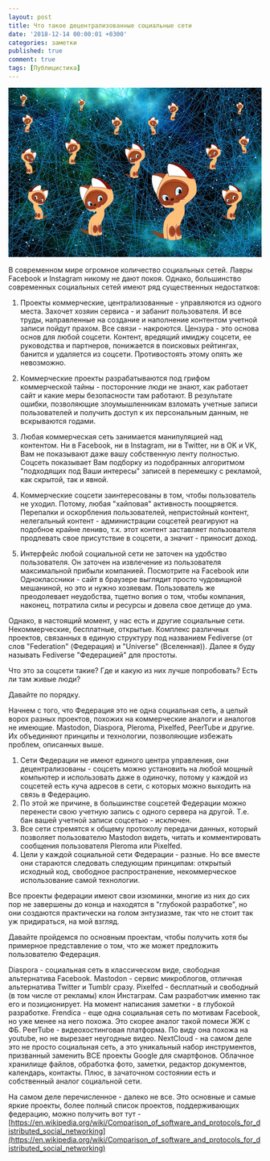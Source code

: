 ```yaml
---
layout: post
title: Что такое децентрализованные социальные сети
date: '2018-12-14 00:00:01 +0300'
categories: заметки
published: true
comment: true
tags: [Публицистика]
---
```

![Котенок ГАФ]( /image/fediverse.jpg)

В современном мире огромное количество социальных сетей. Лавры Facebook и Instagram никому не дают покоя. Однако, большинство современных социальных сетей имеют ряд существенных недостатков:

1) Проекты коммерческие, централизованные - управляются из одного места. Захочет хозяин сервиса - и забанит пользователя. И все труды, направленные на создание и наполнение контентом учетной записи пойдут прахом. Все связи - накроются. Цензура - это основа основ для любой соцсети. Контент, вредящий имиджу соцсети, ее руководства и партнеров, понижается в поисковых рейтингах, банится и удаляется из соцсети. Противостоять этому опять же невозможно.

2) Коммерческие проекты разрабатываются под грифом коммерческой тайны - посторонние люди не знают, как работает сайт и какие меры безопасности там работают. В результате ошибки, позволяющие злоумышленникам взломать учетные записи пользователей и получить доступ к их персональным данным, не вскрываются годами. 

3) Любая коммерческая сеть занимается манипуляцией над контентом. Ни в Facebook, ни в Instagram, ни в Twitter, ни в OK и VK, Вам не показывают даже вашу собственную ленту полностью. Соцсеть показывает Вам подборку из подобранных алгоритмом "подходящих под Ваши интересы" записей в перемешку с рекламой, как скрытой, так и явной.

4) Коммерческие соцсети заинтересованы в том, чтобы пользователь не уходил. Потому, любая "хайповая" активность поощряется. Перепалки и оскорбления пользователей, непристойный контент, нелегальный контент - администрации соцсетей реагируют на подобное крайне лениво, т.к. этот контент заставляет пользователя продлевать свое присутствие в соцсети, а значит - приносит доход.

5) Интерфейс любой социальной сети не заточен на удобство пользователя. Он заточен на извлечение из пользователя максимальной прибыли компанией. Посмотрите на Facebook или Одноклассники - сайт в браузере выглядит просто чудовищной мешаниной, но это и нужно хозяевам. Пользователь же преодолевает неудобства, тщетно вопия о том, чтобы компания, наконец, потратила силы и ресурсы и довела свое детище до ума.

Однако, в настоящий момент, у нас есть и другие социальные сети. Некоммерческие, бесплатные, открытые. Комплекс различных проектов, связанных в единую структуру под названием Fediverse (от слов "Federation" (Федерация) и "Universe" (Вселенная)). Далее я буду называть Fediverse "Федерацией" для простоты.

Что это за соцсети такие? Где и какую из них лучше попробовать? Есть ли там живые люди?

Давайте по порядку. 

Начнем с того, что Федерация это не одна социальная сеть, а целый ворох разных проектов, похожих на коммерческие аналоги и аналогов не имеющие. Mastodon, Diaspora, Pleroma, Pixelfed, PeerTube и другие. Их объединяют принципы и технологии, позволяющие избежать проблем, описанных выше. 

1. Сети Федерации не имеют единого центра управления, они децентрализованы - соцсеть можно установить на любой мощный компьютер и использовать даже в одиночку, потому у каждой из соцсетей есть куча адресов в сети, с которых можно выходить на связь в Федерацию. 
2. По этой же причине, в большинстве соцсетей Федерации можно перенести свою учетную запись с одного сервера на другой. Т.е. бан вашей учетной записи соцсетью - исключен.
3. Все сети стремятся к общему протоколу передачи данных, который позволяет пользователю Mastodon видеть, читать и комментировать сообщения пользователя Pleroma или Pixelfed. 
4. Цели у каждой социальной сети Федерации - разные. Но все вместе они стараются следовать следующим принципам: открытый исходный код, свободное распространение, некоммерческое использование самой технологии.

Все проекты федерации имеют свои изюминки, многие из них до сих пор не завершены до конца и находятся в "глубокой разработке", но они создаются практически на голом энтузиазме, так что не стоит так уж придираться, на мой взгляд.

Давайте пройдемся по основным проектам, чтобы получить хотя бы примерное представление о том, что же может предложить пользователю Федерация.

Diaspora - социальная сеть в классическом виде, свободная альтернатива Facebook. 
Mastodon - сервис микроблогов, отличная альтернатива Twitter и Tumblr сразу.
Pixelfed - бесплатный и свободный (в том числе от рекламы) клон Инстаграм. Сам разработчик именно так его и позиционирует. На момент написания заметки - в глубокой разработке.
Frendica - еще одна социальная сеть по мотивам Facebook, но уже менее на него похожа. Это скорее аналог такой помеси ЖЖ с ФБ.
PeerTube - видеохостинговая платформа. По виду она похожа на youtube, но не вырезает неугодные видео.
NextCloud - на самом деле это не просто социальная сеть, а это уникальный набор инструментов, призванный заменить ВСЕ проекты Google для смартфонов. Облачное хранилище файлов, обработка фото, заметки, редактор документов, календарь, контакты. Плюс, в зачаточном состоянии есть и собственный аналог социальной сети.


На самом деле перечисленное - далеко не все. Это основные и самые яркие проекты, более полный список проектов, поддерживающих федерацию, можно получить вот тут - [https://en.wikipedia.org/wiki/Comparison_of_software_and_protocols_for_distributed_social_networking](https://en.wikipedia.org/wiki/Comparison_of_software_and_protocols_for_distributed_social_networking)


